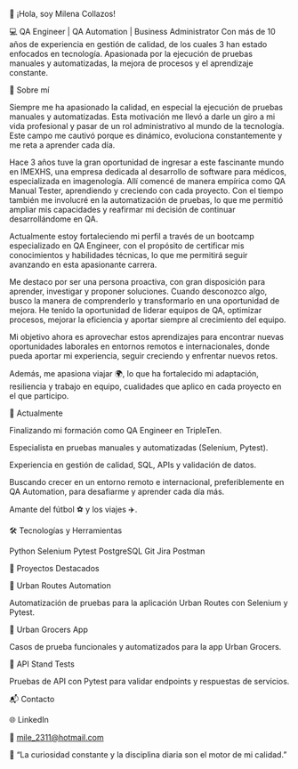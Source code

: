 👋 ¡Hola, soy Milena Collazos!

💻 QA Engineer | QA Automation | Business Administrator 
Con más de 10 años de experiencia en gestión de calidad, de los cuales 3 han estado enfocados en tecnología.
Apasionada por la ejecución de pruebas manuales y automatizadas, la mejora de procesos y el aprendizaje constante.

🚀 Sobre mí

Siempre me ha apasionado la calidad, en especial la ejecución de pruebas manuales y automatizadas. Esta motivación me llevó a darle un giro a mi vida profesional y pasar de un rol administrativo al mundo de la tecnología. Este campo me cautivó porque es dinámico, evoluciona constantemente y me reta a aprender cada día.

Hace 3 años tuve la gran oportunidad de ingresar a este fascinante mundo en IMEXHS, una empresa dedicada al desarrollo de software para médicos, especializada en imagenología. Allí comencé de manera empírica como QA Manual Tester, aprendiendo y creciendo con cada proyecto. Con el tiempo también me involucré en la automatización de pruebas, lo que me permitió ampliar mis capacidades y reafirmar mi decisión de continuar desarrollándome en QA.

Actualmente estoy fortaleciendo mi perfil a través de un bootcamp especializado en QA Engineer, con el propósito de certificar mis conocimientos y habilidades técnicas, lo que me permitirá seguir avanzando en esta apasionante carrera.

Me destaco por ser una persona proactiva, con gran disposición para aprender, investigar y proponer soluciones. Cuando desconozco algo, busco la manera de comprenderlo y transformarlo en una oportunidad de mejora. He tenido la oportunidad de liderar equipos de QA, optimizar procesos, mejorar la eficiencia y aportar siempre al crecimiento del equipo.

Mi objetivo ahora es aprovechar estos aprendizajes para encontrar nuevas oportunidades laborales en entornos remotos e internacionales, donde pueda aportar mi experiencia, seguir creciendo y enfrentar nuevos retos.

Además, me apasiona viajar 🌍, lo que ha fortalecido mi adaptación, resiliencia y trabajo en equipo, cualidades que aplico en cada proyecto en el que participo.

🎯 Actualmente

Finalizando mi formación como QA Engineer en TripleTen.

Especialista en pruebas manuales y automatizadas (Selenium, Pytest).

Experiencia en gestión de calidad, SQL, APIs y validación de datos.

Buscando crecer en un entorno remoto e internacional, preferiblemente en QA Automation, para desafiarme y aprender cada día más.

Amante del fútbol ⚽ y los viajes ✈️.

🛠️ Tecnologías y Herramientas

Python
Selenium
Pytest
PostgreSQL
Git
Jira
Postman

📌 Proyectos Destacados

🔹 Urban Routes Automation

Automatización de pruebas para la aplicación Urban Routes con Selenium y Pytest.

🔹 Urban Grocers App

Casos de prueba funcionales y automatizados para la app Urban Grocers.

🔹 API Stand Tests

Pruebas de API con Pytest para validar endpoints y respuestas de servicios.

📬 Contacto

🌐 LinkedIn

📧 mile_2311@hotmail.com

🌱 “La curiosidad constante y la disciplina diaria son el motor de mi calidad.”

